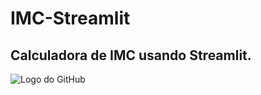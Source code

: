 # IMC-Streamlit


## Calculadora de IMC usando Streamlit.

![Logo do GitHub](https://github.githubassets.com/images/modules/logos_page/GitHub-Mark.png)
